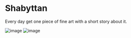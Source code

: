 # Shabyttan

Every day get one piece of fine art with a short story about it.

![image](https://user-images.githubusercontent.com/91084290/231070124-49902015-cb0d-4743-9c77-a72a86151588.png)
![image](https://user-images.githubusercontent.com/91084290/231070197-df9dc005-0fa2-41e8-ad41-58b461c169d8.png)
